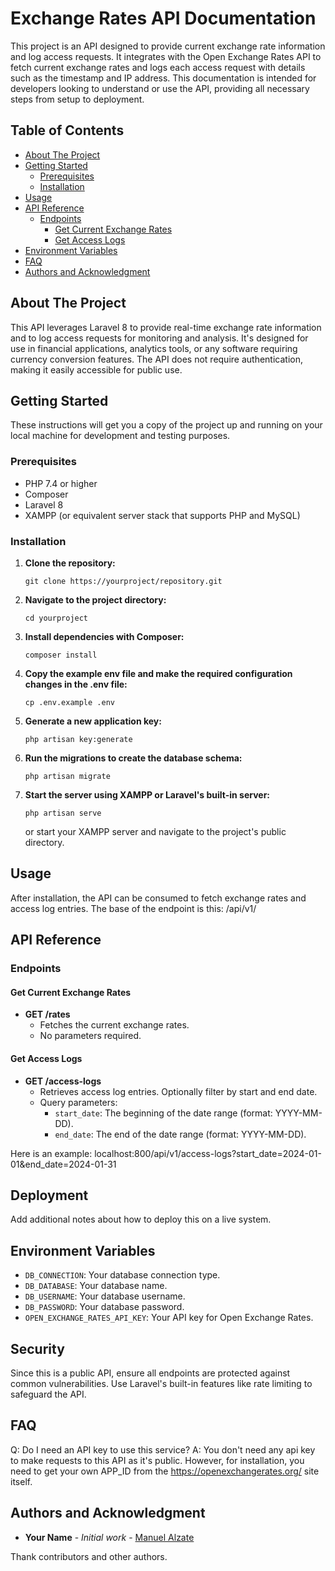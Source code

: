 # Exchange Rates API Documentation

This project is an API designed to provide current exchange rate information and log access requests. It integrates with the Open Exchange Rates API to fetch current exchange rates and logs each access request with details such as the timestamp and IP address. This documentation is intended for developers looking to understand or use the API, providing all necessary steps from setup to deployment.

## Table of Contents

- [About The Project](#about-the-project)
- [Getting Started](#getting-started)
  - [Prerequisites](#prerequisites)
  - [Installation](#installation)
- [Usage](#usage)
- [API Reference](#api-reference)
  - [Endpoints](#endpoints)
    - [Get Current Exchange Rates](#get-current-exchange-rates)
    - [Get Access Logs](#get-access-logs)
- [Environment Variables](#environment-variables)
- [FAQ](#faq)
- [Authors and Acknowledgment](#authors-and-acknowledgment)

## About The Project

This API leverages Laravel 8 to provide real-time exchange rate information and to log access requests for monitoring and analysis. It's designed for use in financial applications, analytics tools, or any software requiring currency conversion features. The API does not require authentication, making it easily accessible for public use.

## Getting Started

These instructions will get you a copy of the project up and running on your local machine for development and testing purposes.

### Prerequisites

- PHP 7.4 or higher
- Composer
- Laravel 8
- XAMPP (or equivalent server stack that supports PHP and MySQL)

### Installation

1. **Clone the repository:**
   ```
   git clone https://yourproject/repository.git
   ```
   
2. **Navigate to the project directory:**
   ```
   cd yourproject
   ```

3. **Install dependencies with Composer:**
   ```
   composer install
   ```

4. **Copy the example env file and make the required configuration changes in the .env file:**
   ```
   cp .env.example .env
   ```

5. **Generate a new application key:**
   ```
   php artisan key:generate
   ```

6. **Run the migrations to create the database schema:**
   ```
   php artisan migrate
   ```

7. **Start the server using XAMPP or Laravel's built-in server:**
   ```
   php artisan serve
   ```
   or start your XAMPP server and navigate to the project's public directory.

## Usage

After installation, the API can be consumed to fetch exchange rates and access log entries.
The base of the endpoint is this: /api/v1/


## API Reference

### Endpoints

#### Get Current Exchange Rates

- **GET /rates**
  - Fetches the current exchange rates.
  - No parameters required.

#### Get Access Logs

- **GET /access-logs**
  - Retrieves access log entries. Optionally filter by start and end date.
  - Query parameters:
    - `start_date`: The beginning of the date range (format: YYYY-MM-DD).
    - `end_date`: The end of the date range (format: YYYY-MM-DD).
    
Here is an example: localhost:800/api/v1/access-logs?start_date=2024-01-01&end_date=2024-01-31

## Deployment

Add additional notes about how to deploy this on a live system.

## Environment Variables

- `DB_CONNECTION`: Your database connection type.
- `DB_DATABASE`: Your database name.
- `DB_USERNAME`: Your database username.
- `DB_PASSWORD`: Your database password.
- `OPEN_EXCHANGE_RATES_API_KEY`: Your API key for Open Exchange Rates.

## Security

Since this is a public API, ensure all endpoints are protected against common vulnerabilities. Use Laravel's built-in features like rate limiting to safeguard the API.

## FAQ

Q: Do I need an API key to use this service?
A: You don't need any api key to make requests to this API as it's public. However, for installation, you need to get your own APP_ID from the https://openexchangerates.org/ site itself. 

## Authors and Acknowledgment

- **Your Name** - *Initial work* - [Manuel Alzate](https://github.com/maalzates)

Thank contributors and other authors.

